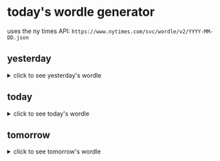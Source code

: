 # today's wordle generator

uses the ny times API: `https://www.nytimes.com/svc/wordle/v2/YYYY-MM-DD.json`

## yesterday

<details>
    <summary>click to see yesterday's wordle</summary>

    drool

</details>

## today

<details>
    <summary>click to see today's wordle</summary>

    funky

</details>

## tomorrow

<details>
    <summary>click to see tomorrow's wordle</summary>

    boast

</details>
